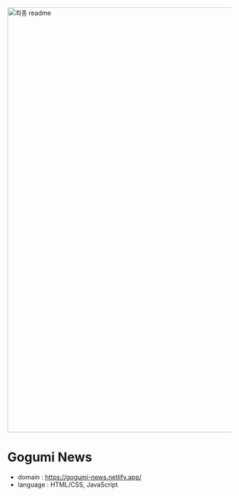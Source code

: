 <img width="954" alt="최종 readme" src="https://github.com/Gogumi33/news/assets/135415213/5bd0963d-fe6d-4754-a69c-64122c5fcc4c">

# Gogumi News

* domain : https://gogumi-news.netlify.app/
* language : HTML/CSS, JavaScript
